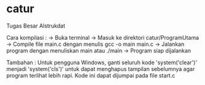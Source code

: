 # catur
Tugas Besar Alstrukdat 

Cara kompilasi :
	->	Buka terminal
	->	Masuk ke direktori catur/ProgramUtama
	->	Compile file main.c dengan menulis gcc -o main main.c
	-> 	Jalankan program dengan menuliskan main atau ./main
	->	Program siap dijalankan

Tambahan :
	Untuk pengguna Windows, ganti seluruh kode 'system('clear')' menjadi 'system('cls')' 
	untuk dapat menghapus tampilan sebelumnya agar program terlihat lebih rapi. Kode ini 
	dapat dijumpai pada file start.c